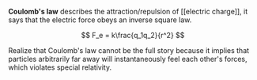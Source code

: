 **Coulomb's law** describes the attraction/repulsion of [[electric charge]], it says that the electric force obeys an inverse square law.

$$
F_e = k\frac{q_1q_2}{r^2}
$$

Realize that Coulomb's law cannot be the full story because it implies that particles arbitrarily far away will instantaneously feel each other's forces, which violates special relativity.